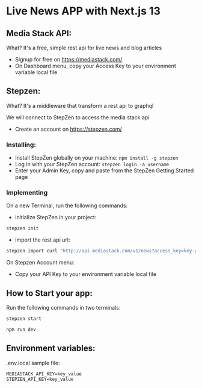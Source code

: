 # Live News APP with Next.js 13

## Media Stack API:

What? It's a free, simple rest api for live news and blog articles

- Signup for free on https://mediastack.com/
- On Dashboard menu, copy your Access Key to your environment variable local file

## Stepzen:

What? It's a middleware that transform a rest api to graphql

We will connect to StepZen to access the media stack api

- Create an account on https://stepzen.com/

### Installing:

- Install StepZen globally on your machine: `npm install -g stepzen`
- Log in with your StepZen account: `stepzen login -a username`
- Enter your Admin Key, copy and paste from the StepZen Getting Started page

### Implementing

On a new Terminal, run the following commands:

- initialize StepZen in your project:

```bash
stepzen init
```

- import the rest api url:

```bash
stepzen import curl "http://api.mediastack.com/v1/news?access_key=key-goes-here"
```

On Stepzen Account menu:

- Copy your API Key to your environment variable local file

## How to Start your app:

Run the following commands in two terminals:

```bash
stepzen start
```

```bash
npm run dev
```

## Environment variables:

.env.local sample file:

```
MEDIASTACK_API_KEY=key_value
STEPZEN_API_KEY=key_value
```
